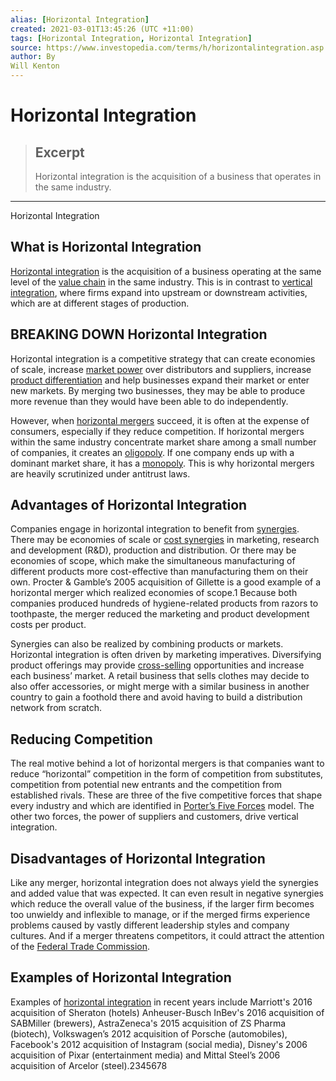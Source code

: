 ```yaml
---
alias: [Horizontal Integration]
created: 2021-03-01T13:45:26 (UTC +11:00)
tags: [Horizontal Integration, Horizontal Integration]
source: https://www.investopedia.com/terms/h/horizontalintegration.asp
author: By
Will Kenton
---
```


# Horizontal Integration

> ## Excerpt
> Horizontal integration is the acquisition of a business that operates in the same industry.

---

Horizontal Integration
## What is Horizontal Integration

[Horizontal integration](https://www.investopedia.com/ask/answers/051315/what-are-some-examples-horizontal-integration.asp) is the acquisition of a business operating at the same level of the [value chain](https://www.investopedia.com/terms/v/valuechain.asp) in the same industry. This is in contrast to [vertical integration](https://www.investopedia.com/terms/v/verticalintegration.asp), where firms expand into upstream or downstream activities, which are at different stages of production.

## BREAKING DOWN Horizontal Integration

Horizontal integration is a competitive strategy that can create economies of scale, increase [market power](https://www.investopedia.com/terms/m/market-power.asp) over distributors and suppliers, increase [product differentiation](https://www.investopedia.com/terms/p/product_differentiation.asp) and help businesses expand their market or enter new markets. By merging two businesses, they may be able to produce more revenue than they would have been able to do independently.

However, when [horizontal mergers](https://www.investopedia.com/terms/h/horizontalmerger.asp) succeed, it is often at the expense of consumers, especially if they reduce competition. If horizontal mergers within the same industry concentrate market share among a small number of companies, it creates an [oligopoly](https://www.investopedia.com/terms/o/oligopoly.asp). If one company ends up with a dominant market share, it has a [monopoly](https://www.investopedia.com/terms/m/monopoly.asp). This is why horizontal mergers are heavily scrutinized under antitrust laws.

## Advantages of Horizontal Integration

Companies engage in horizontal integration to benefit from [synergies](https://www.investopedia.com/terms/s/synergy.asp). There may be economies of scale or [cost synergies](https://www.investopedia.com/terms/c/costsynergy.asp) in marketing, research and development (R&D), production and distribution. Or there may be economies of scope, which make the simultaneous manufacturing of different products more cost-effective than manufacturing them on their own. Procter & Gamble’s 2005 acquisition of Gillette is a good example of a horizontal merger which realized economies of scope.1 Because both companies produced hundreds of hygiene-related products from razors to toothpaste, the merger reduced the marketing and product development costs per product.

Synergies can also be realized by combining products or markets. Horizontal integration is often driven by marketing imperatives. Diversifying product offerings may provide [cross-selling](https://www.investopedia.com/terms/c/cross-sell.asp) opportunities and increase each business’ market. A retail business that sells clothes may decide to also offer accessories, or might merge with a similar business in another country to gain a foothold there and avoid having to build a distribution network from scratch.

## Reducing Competition

The real motive behind a lot of horizontal mergers is that companies want to reduce “horizontal” competition in the form of competition from substitutes, competition from potential new entrants and the competition from established rivals. These are three of the five competitive forces that shape every industry and which are identified in [Porter’s Five Forces](https://www.investopedia.com/terms/p/porter.asp) model. The other two forces, the power of suppliers and customers, drive vertical integration.

## Disadvantages of Horizontal Integration

Like any merger, horizontal integration does not always yield the synergies and added value that was expected. It can even result in negative synergies which reduce the overall value of the business, if the larger firm becomes too unwieldy and inflexible to manage, or if the merged firms experience problems caused by vastly different leadership styles and company cultures. And if a merger threatens competitors, it could attract the attention of the [Federal Trade Commission](https://www.investopedia.com/terms/f/ftc.asp).

## Examples of Horizontal Integration

Examples of [horizontal integration](https://www.investopedia.com/ask/answers/051415/what-are-advantages-and-disadvantages-horizontal-integration.asp) in recent years include Marriott's 2016 acquisition of Sheraton (hotels) Anheuser-Busch InBev's 2016 acquisition of SABMiller (brewers), AstraZeneca's 2015 acquisition of ZS Pharma (biotech), Volkswagen’s 2012 acquisition of Porsche (automobiles), Facebook's 2012 acquisition of Instagram (social media), Disney's 2006 acquisition of Pixar (entertainment media) and Mittal Steel’s 2006 acquisition of Arcelor (steel).2345678

